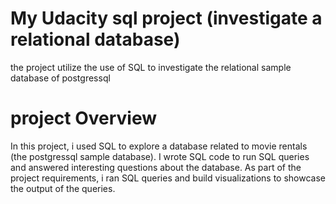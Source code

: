 # My Udacity sql project (investigate a relational database)
the project  utilize the use of SQL to investigate the relational sample database of postgressql

# project Overview
In this project, i used SQL to explore a database related to movie rentals (the postgressql sample database).  I wrote SQL code to run SQL queries and answered interesting questions about the database. As part of the project requirements, i  ran SQL queries and build visualizations to showcase the output of the queries.
